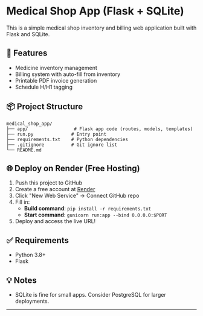 # Medical Shop App (Flask + SQLite)

This is a simple medical shop inventory and billing web application built with Flask and SQLite.

## 🚀 Features
- Medicine inventory management
- Billing system with auto-fill from inventory
- Printable PDF invoice generation
- Schedule H/H1 tagging

## 📦 Project Structure
```
medical_shop_app/
├── app/                 # Flask app code (routes, models, templates)
├── run.py              # Entry point
├── requirements.txt    # Python dependencies
├── .gitignore          # Git ignore list
└── README.md
```

## 🌐 Deploy on Render (Free Hosting)
1. Push this project to GitHub
2. Create a free account at [Render](https://render.com)
3. Click "New Web Service" → Connect GitHub repo
4. Fill in:
   - **Build command**: `pip install -r requirements.txt`
   - **Start command**: `gunicorn run:app --bind 0.0.0.0:$PORT`
5. Deploy and access the live URL!

## ✅ Requirements
- Python 3.8+
- Flask

## 💡 Notes
- SQLite is fine for small apps. Consider PostgreSQL for larger deployments.

---